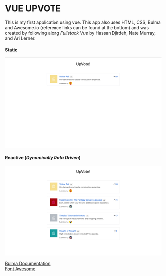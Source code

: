 # VUE UPVOTE
This is my first application using vue. This app also uses HTML, CSS, Bulma and Awesome.io (reference links can be found at the bottom) and was created by following along <em> Fullstack Vue </em> by Hassan Djirdeh, Nate Murray, and Ari Lerner.

#### Static
<img src="static.jpg" alt="initial commit" />

#### Reactive (*Dynamically Data Driven*)
<img src="reactive.jpg" alt="initial commit" />




<a href="http://bulma.io/documentation" >Bulma Documentation</a> <br />
<a href="http://fontawesome.io/" >Font Awesome</a>
